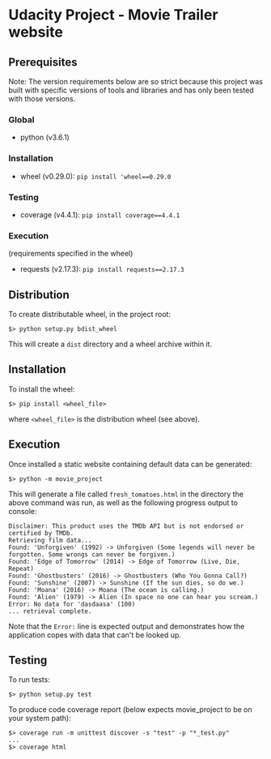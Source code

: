 # Udacity Project - Movie Trailer website

## Prerequisites
Note: The version requirements below are so strict because this project was built with specific versions of tools and libraries and has only been tested with those versions.

### Global
* python (v3.6.1)

### Installation
* wheel (v0.29.0): ```pip install 'wheel==0.29.0```

### Testing
* coverage (v4.4.1): ```pip install coverage==4.4.1```

### Execution
(requirements specified in the wheel)
* requests (v2.17.3): ```pip install requests==2.17.3```

## Distribution
To create distributable wheel, in the project root:
```
$> python setup.py bdist_wheel
```
This will create a ```dist``` directory and a wheel archive within it.

## Installation
To install the wheel:
```
$> pip install <wheel_file>
```
where ```<wheel_file>``` is the distribution wheel (see above).

## Execution
Once installed a static website containing default data can be generated:
```
$> python -m movie_project
```

This will generate  a file called ```fresh_tomatoes.html``` in the directory the above command was run, as well as the following progress output to console:

```
Disclaimer: This product uses the TMDb API but is not endorsed or certified by TMDb.
Retrieving film data...
Found: 'Unforgiven' (1992) -> Unforgiven (Some legends will never be forgotten. Some wrongs can never be forgiven.)
Found: 'Edge of Tomorrow' (2014) -> Edge of Tomorrow (Live, Die, Repeat)
Found: 'Ghostbusters' (2016) -> Ghostbusters (Who You Gonna Call?)
Found: 'Sunshine' (2007) -> Sunshine (If the sun dies, so do we.)
Found: 'Moana' (2016) -> Moana (The ocean is calling.)
Found: 'Alien' (1979) -> Alien (In space no one can hear you scream.)
Error: No data for 'dasdaasa' (100)
... retrieval complete.
```
Note that the ```Error:``` line is expected output and demonstrates how the application copes with data that can't be looked up.

## Testing
To run tests:
```
$> python setup.py test
```

To produce code coverage report (below expects movie_project to be on your system path):
```
$> coverage run -m unittest discover -s "test" -p "*_test.py"
...
$> coverage html
```
